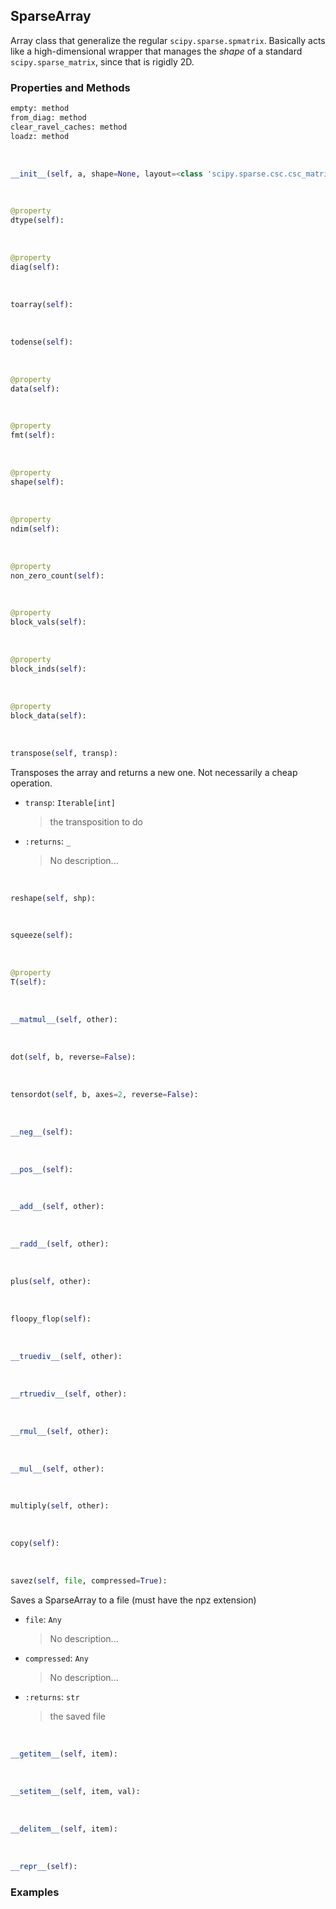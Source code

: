 ## <a id="McUtils.McUtils.Numputils.Sparse.SparseArray">SparseArray</a>
Array class that generalize the regular `scipy.sparse.spmatrix`.
Basically acts like a high-dimensional wrapper that manages the _shape_ of a standard `scipy.sparse_matrix`, since that is rigidly 2D.

### Properties and Methods
```python
empty: method
from_diag: method
clear_ravel_caches: method
loadz: method
```
<a id="McUtils.McUtils.Numputils.Sparse.SparseArray.__init__" class="docs-object-method">&nbsp;</a>
```python
__init__(self, a, shape=None, layout=<class 'scipy.sparse.csc.csc_matrix'>, dtype=None, initialize=True): 
```

<a id="McUtils.McUtils.Numputils.Sparse.SparseArray.dtype" class="docs-object-method">&nbsp;</a>
```python
@property
dtype(self): 
```

<a id="McUtils.McUtils.Numputils.Sparse.SparseArray.diag" class="docs-object-method">&nbsp;</a>
```python
@property
diag(self): 
```

<a id="McUtils.McUtils.Numputils.Sparse.SparseArray.toarray" class="docs-object-method">&nbsp;</a>
```python
toarray(self): 
```

<a id="McUtils.McUtils.Numputils.Sparse.SparseArray.todense" class="docs-object-method">&nbsp;</a>
```python
todense(self): 
```

<a id="McUtils.McUtils.Numputils.Sparse.SparseArray.data" class="docs-object-method">&nbsp;</a>
```python
@property
data(self): 
```

<a id="McUtils.McUtils.Numputils.Sparse.SparseArray.fmt" class="docs-object-method">&nbsp;</a>
```python
@property
fmt(self): 
```

<a id="McUtils.McUtils.Numputils.Sparse.SparseArray.shape" class="docs-object-method">&nbsp;</a>
```python
@property
shape(self): 
```

<a id="McUtils.McUtils.Numputils.Sparse.SparseArray.ndim" class="docs-object-method">&nbsp;</a>
```python
@property
ndim(self): 
```

<a id="McUtils.McUtils.Numputils.Sparse.SparseArray.non_zero_count" class="docs-object-method">&nbsp;</a>
```python
@property
non_zero_count(self): 
```

<a id="McUtils.McUtils.Numputils.Sparse.SparseArray.block_vals" class="docs-object-method">&nbsp;</a>
```python
@property
block_vals(self): 
```

<a id="McUtils.McUtils.Numputils.Sparse.SparseArray.block_inds" class="docs-object-method">&nbsp;</a>
```python
@property
block_inds(self): 
```

<a id="McUtils.McUtils.Numputils.Sparse.SparseArray.block_data" class="docs-object-method">&nbsp;</a>
```python
@property
block_data(self): 
```

<a id="McUtils.McUtils.Numputils.Sparse.SparseArray.transpose" class="docs-object-method">&nbsp;</a>
```python
transpose(self, transp): 
```
Transposes the array and returns a new one.
        Not necessarily a cheap operation.
- `transp`: `Iterable[int]`
    >the transposition to do
- `:returns`: `_`
    >No description...

<a id="McUtils.McUtils.Numputils.Sparse.SparseArray.reshape" class="docs-object-method">&nbsp;</a>
```python
reshape(self, shp): 
```

<a id="McUtils.McUtils.Numputils.Sparse.SparseArray.squeeze" class="docs-object-method">&nbsp;</a>
```python
squeeze(self): 
```

<a id="McUtils.McUtils.Numputils.Sparse.SparseArray.T" class="docs-object-method">&nbsp;</a>
```python
@property
T(self): 
```

<a id="McUtils.McUtils.Numputils.Sparse.SparseArray.__matmul__" class="docs-object-method">&nbsp;</a>
```python
__matmul__(self, other): 
```

<a id="McUtils.McUtils.Numputils.Sparse.SparseArray.dot" class="docs-object-method">&nbsp;</a>
```python
dot(self, b, reverse=False): 
```

<a id="McUtils.McUtils.Numputils.Sparse.SparseArray.tensordot" class="docs-object-method">&nbsp;</a>
```python
tensordot(self, b, axes=2, reverse=False): 
```

<a id="McUtils.McUtils.Numputils.Sparse.SparseArray.__neg__" class="docs-object-method">&nbsp;</a>
```python
__neg__(self): 
```

<a id="McUtils.McUtils.Numputils.Sparse.SparseArray.__pos__" class="docs-object-method">&nbsp;</a>
```python
__pos__(self): 
```

<a id="McUtils.McUtils.Numputils.Sparse.SparseArray.__add__" class="docs-object-method">&nbsp;</a>
```python
__add__(self, other): 
```

<a id="McUtils.McUtils.Numputils.Sparse.SparseArray.__radd__" class="docs-object-method">&nbsp;</a>
```python
__radd__(self, other): 
```

<a id="McUtils.McUtils.Numputils.Sparse.SparseArray.plus" class="docs-object-method">&nbsp;</a>
```python
plus(self, other): 
```

<a id="McUtils.McUtils.Numputils.Sparse.SparseArray.floopy_flop" class="docs-object-method">&nbsp;</a>
```python
floopy_flop(self): 
```

<a id="McUtils.McUtils.Numputils.Sparse.SparseArray.__truediv__" class="docs-object-method">&nbsp;</a>
```python
__truediv__(self, other): 
```

<a id="McUtils.McUtils.Numputils.Sparse.SparseArray.__rtruediv__" class="docs-object-method">&nbsp;</a>
```python
__rtruediv__(self, other): 
```

<a id="McUtils.McUtils.Numputils.Sparse.SparseArray.__rmul__" class="docs-object-method">&nbsp;</a>
```python
__rmul__(self, other): 
```

<a id="McUtils.McUtils.Numputils.Sparse.SparseArray.__mul__" class="docs-object-method">&nbsp;</a>
```python
__mul__(self, other): 
```

<a id="McUtils.McUtils.Numputils.Sparse.SparseArray.multiply" class="docs-object-method">&nbsp;</a>
```python
multiply(self, other): 
```

<a id="McUtils.McUtils.Numputils.Sparse.SparseArray.copy" class="docs-object-method">&nbsp;</a>
```python
copy(self): 
```

<a id="McUtils.McUtils.Numputils.Sparse.SparseArray.savez" class="docs-object-method">&nbsp;</a>
```python
savez(self, file, compressed=True): 
```
Saves a SparseArray to a file (must have the npz extension)
- `file`: `Any`
    >No description...
- `compressed`: `Any`
    >No description...
- `:returns`: `str`
    >the saved file

<a id="McUtils.McUtils.Numputils.Sparse.SparseArray.__getitem__" class="docs-object-method">&nbsp;</a>
```python
__getitem__(self, item): 
```

<a id="McUtils.McUtils.Numputils.Sparse.SparseArray.__setitem__" class="docs-object-method">&nbsp;</a>
```python
__setitem__(self, item, val): 
```

<a id="McUtils.McUtils.Numputils.Sparse.SparseArray.__delitem__" class="docs-object-method">&nbsp;</a>
```python
__delitem__(self, item): 
```

<a id="McUtils.McUtils.Numputils.Sparse.SparseArray.__repr__" class="docs-object-method">&nbsp;</a>
```python
__repr__(self): 
```

### Examples
